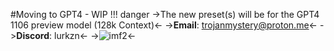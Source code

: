 #Moving to GPT4 - WIP
!!! danger
	->The new preset(s) will be for the GPT4 1106 preview model (128k Context)<-
->**Email**: trojanmystery@proton.me<-
->**Discord**: lurkzn<-
->![imf2](https://i.imgur.com/Z5OYDDT.gif)<-